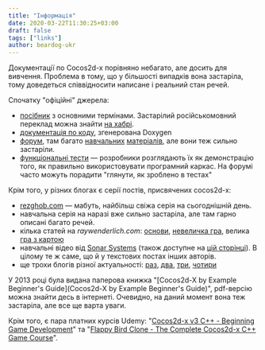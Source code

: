 ```yaml
---
title: "Інформація"
date: 2020-03-22T11:30:25+03:00
draft: false
tags: ["links"]
author: beardog-ukr
---
```


Документації по Cocos2d-x порівняно небагато, але досить для вивчення. Проблема в тому, що у більшості випадків вона застаріла, тому доведеться співвідносити написане і реальний стан речей.

Спочатку "офіційні" джерела:
* [посібник](https://docs.cocos2d-x.org/cocos2d-x/v4/en/) з основними термінами. Застарілий російськомовний переклад можна знайти [на хабрі](https://habr.com/ru/post/270133/).
*  [документація по коду](https://docs.cocos2d-x.org/api-ref/cplusplus/v4x/), згенерована Doxygen
* [форум](https://discuss.cocos2d-x.org/), там багато [навчальних](https://discuss.cocos2d-x.org/t/cocos3-0-tutorial-game-catchme/14258) [матеріалів](https://discuss.cocos2d-x.org/t/tutorials-collection-from-this-forum/14567), але вони теж сильно застаріли.
* [функціональні тести](https://github.com/cocos2d/cocos2d-x/tree/v4/tests/cpp-tests/Classes) — розробники розглядають їх як демонстрацію того, як правильно використовувати програмний каркас. На форумі часто можуть порадити "глянути, як зроблено в тестах"


Крім того, у різних блогах є серії постів, присвячених cocos2d-x:
* [rezghob.com](https://rezghob.com/category/rts/) — мабуть, найбільш свіжа серія на сьогоднішній день.
* навчальна серія на  наразі вже сильно застаріла, але там гарно описані багато речей.
* кілька статей на _raywenderlich.com_: [основи](https://www.raywenderlich.com/1848-cocos2d-x-tutorial-for-beginners), [невеличка гра](https://www.raywenderlich.com/2728-cocos2d-x-tutorial-for-ios-and-android-space-game), велика [гра з картою](https://www.raywenderlich.com/2684-cocos2d-x-tile-map-tutorial-part-1)
* навчальні відео від [Sonar Systems](https://www.youtube.com/playlist?list=PLRtjMdoYXLf4od_bOKN3WjAPr7snPXzoe) (також доступне на [цій сторінці](https://sonarlearning.co.uk/coursepage.php?topic=game&course=cocos2d-x-v3)). В цілому те ж саме, що й у текстових постах інших авторів.
* ще трохи блогів різної актуальності: [раз](http://aprogrammersday.blogspot.com/p/cocos2d-x-game-programming.html), [два](https://hoangthienphuoc.blogspot.com/2017/10/the-topic-of-game-design-idea-is-always.html), [три](https://discuss.cocos2d-x.org/t/tutorial-series-use-the-cocos2d-x-3-0-game-engine-write-a-tile-map-game-part01/12938/11), [чотири](http://www.pixnbgames.com/blog/category/cocos2d-x/?lang=en_us)

У 2013 році була видана паперова книжка "[Cocos2d-X by Example Beginner's Guide](Cocos2d-X by Example Beginner's Guide)", pdf-версію можна знайти десь в інтернеті. Очевидно, на даний момент вона теж застаріла, але все ще варта уваги.

Крім того, є пара платних курсів Udemy: "[Cocos2d-x v3 C++ - Beginning Game Development](https://www.udemy.com/course/cocos2d-x-v3-cpp/)" та "[Flappy Bird Clone - The Complete Cocos2d-x C++ Game Course](https://www.udemy.com/course/flappy-bird/)".
